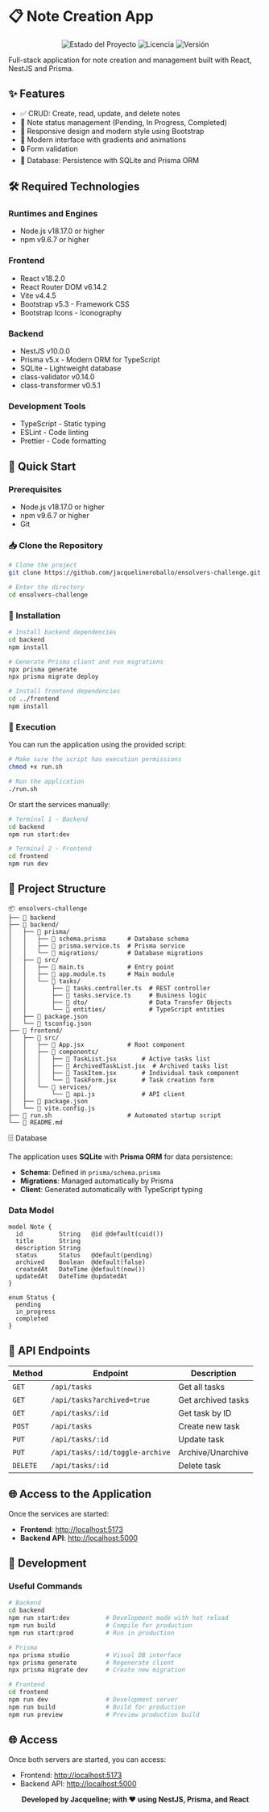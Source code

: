 # 📋 Note Creation App

<div align="center">

![Estado del Proyecto](https://img.shields.io/badge/estado-activo-brightgreen)
![Licencia](https://img.shields.io/badge/licencia-MIT-blue)
![Versión](https://img.shields.io/badge/versión-1.0.0-orange)

</div>

Full-stack application for note creation and management built with React, NestJS and Prisma.

## ✨ Features

- ✅ CRUD: Create, read, update, and delete notes
- 🔄 Note status management (Pending, In Progress, Completed)
- 📱 Responsive design and modern style using Bootstrap
- 🎨 Modern interface with gradients and animations
- 🔒 Form validation
- 💾 Database: Persistence with SQLite and Prisma ORM

## 🛠️ Required Technologies

### Runtimes and Engines

- Node.js v18.17.0 or higher
- npm v9.6.7 or higher

### Frontend

- React v18.2.0
- React Router DOM v6.14.2
- Vite v4.4.5
- Bootstrap v5.3 - Framework CSS
- Bootstrap Icons - Iconography

### Backend

- NestJS v10.0.0
- Prisma v5.x - Modern ORM for TypeScript
- SQLite - Lightweight database
- class-validator v0.14.0
- class-transformer v0.5.1

### Development Tools

- TypeScript - Static typing
- ESLint - Code linting
- Prettier - Code formatting

## 🚀 Quick Start

### Prerequisites

- Node.js v18.17.0 or higher
- npm v9.6.7 or higher
- Git

### 📥 Clone the Repository

```bash
# Clone the project
git clone https://github.com/jacquelineroballo/ensolvers-challenge.git

# Enter the directory
cd ensolvers-challenge
```

### 🔧 Installation

```bash
# Install backend dependencies
cd backend
npm install

# Generate Prisma client and run migrations
npx prisma generate
npx prisma migrate deploy

# Install frontend dependencies
cd ../frontend
npm install
```

### 🚀 Execution

You can run the application using the provided script:

```bash
# Make sure the script has execution permissions
chmod +x run.sh

# Run the application
./run.sh
```

Or start the services manually:

```bash
# Terminal 1 - Backend
cd backend
npm run start:dev

# Terminal 2 - Frontend
cd frontend
npm run dev
```

## 📝 Project Structure

```
📦 ensolvers-challenge
├── 📂 backend
├── 📂 backend/
│   ├── 📂 prisma/
│   │   ├── 📄 schema.prisma      # Database schema
│   │   ├── 📄 prisma.service.ts  # Prisma service
│   │   └── 📂 migrations/        # Database migrations
│   ├── 📂 src/
│   │   ├── 📄 main.ts            # Entry point
│   │   ├── 📄 app.module.ts      # Main module
│   │   └── 📂 tasks/
│   │       ├── 📄 tasks.controller.ts  # REST controller
│   │       ├── 📄 tasks.service.ts     # Business logic
│   │       ├── 📂 dto/                 # Data Transfer Objects
│   │       └── 📂 entities/            # TypeScript entities
│   ├── 📄 package.json
│   └── 📄 tsconfig.json
├── 📂 frontend/
│   ├── 📂 src/
│   │   ├── 📄 App.jsx            # Root component
│   │   ├── 📂 components/
│   │   │   ├── 📄 TaskList.jsx       # Active tasks list
│   │   │   ├── 📄 ArchivedTaskList.jsx  # Archived tasks list
│   │   │   ├── 📄 TaskItem.jsx       # Individual task component
│   │   │   └── 📄 TaskForm.jsx       # Task creation form
│   │   └── 📂 services/
│   │       └── 📄 api.js             # API client
│   ├── 📄 package.json
│   └── 📄 vite.config.js
├── 📄 run.sh                     # Automated startup script
└── 📄 README.md
```

🗄️ Database

The application uses **SQLite** with **Prisma ORM** for data persistence:

- **Schema**: Defined in `prisma/schema.prisma`
- **Migrations**: Managed automatically by Prisma
- **Client**: Generated automatically with TypeScript typing

### Data Model

```prisma
model Note {
  id          String   @id @default(cuid())
  title       String
  description String
  status      Status   @default(pending)
  archived    Boolean  @default(false)
  createdAt   DateTime @default(now())
  updatedAt   DateTime @updatedAt
}

enum Status {
  pending
  in_progress
  completed
}
```

## 🔧 API Endpoints

| Method   | Endpoint                        | Description        |
| -------- | ------------------------------- | ------------------ |
| `GET`    | `/api/tasks`                    | Get all tasks      |
| `GET`    | `/api/tasks?archived=true`      | Get archived tasks |
| `GET`    | `/api/tasks/:id`                | Get task by ID     |
| `POST`   | `/api/tasks`                    | Create new task    |
| `PUT`    | `/api/tasks/:id`                | Update task        |
| `PUT`    | `/api/tasks/:id/toggle-archive` | Archive/Unarchive  |
| `DELETE` | `/api/tasks/:id`                | Delete task        |

## 🌐 Access to the Application

Once the services are started:

- **Frontend**: [http://localhost:5173](http://localhost:5173)
- **Backend API**: [http://localhost:5000](http://localhost:5000)

## 🧪 Development

### Useful Commands

```bash
# Backend
cd backend
npm run start:dev          # Development mode with hot reload
npm run build              # Compile for production
npm run start:prod         # Run in production

# Prisma
npx prisma studio          # Visual DB interface
npx prisma generate        # Regenerate client
npx prisma migrate dev     # Create new migration

# Frontend
cd frontend
npm run dev                # Development server
npm run build              # Build for production
npm run preview            # Preview production build
```

## 🌐 Access

Once both servers are started, you can access:

- Frontend: [http://localhost:5173](http://localhost:5173)
- Backend API: [http://localhost:5000](http://localhost:5000)

<div align="center">

**Developed by Jacqueline; with ❤️ using NestJS, Prisma, and React**

</div>
